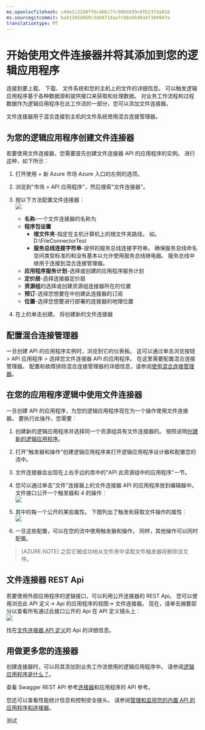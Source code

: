 ```yaml
---
ms.openlocfilehash: c49e1c22d8ff6c4b6c7fc086b839c0fb23fda918
ms.sourcegitcommit: bab1265d669c3e6871daa7cb8a5640a47104947a
translationtype: MT
---
```

<properties
    pageTitle="在应用程序逻辑中使用文件连接器 |Microsoft Azure 应用程序服务"
    description="如何创建和配置文件连接器或 API 的应用程序并在 Azure 应用程序服务中的一个逻辑应用程序中使用它"
    authors="anuragdalmia"
    manager="dwrede"
    editor=""
    services="app-service\logic"
    documentationCenter=""/>

<tags
    ms.service="app-service-logic"
    ms.workload="integration"
    ms.tgt_pltfrm="na"
    ms.devlang="na"
    ms.topic="article"
    ms.date="08/23/2015"
    ms.author="andalmia"/>

# 开始使用文件连接器并将其添加到您的逻辑应用程序
连接到要上载、 下载、 文件系统和您的主机上的文件的详细信息。 可以触发逻辑应用程序基于各种数据源和提供接口来获取和处理数据。 对业务工作流程和过程数据作为逻辑应用程序在此工作流的一部分，您可以添加文件连接器。 

文件连接器用于混合连接到主机的文件系统使用混合连接管理器。

## 为您的逻辑应用程序创建文件连接器 ##
若要使用文件连接器，您需要首先创建文件连接器 API 的应用程序的实例。 进行这种，如下所示︰

1.  打开使用 + 新 Azure 市场 Azure 入口的左侧的选项。
2.  浏览到"市场 > API 应用程序"，然后搜索"文件连接器"。
3.  按以下方法配置文件连接器︰  
![][1]

    - **名称**-一个文件连接器的名称为
    - **程序包设置**
        - **根文件夹**-指定在主机计算机上的根文件夹路径。 如。 D:\FileConnectorTest
        - **服务总线连接字符串**-提供的服务总线连接字符串。 确保服务总线命名空间类型标准的和没有基本以允许使用服务总线继电器。  服务总线中继用于连接到混合连接管理器。
    - **应用程序服务计划**-选择或创建的应用程序服务计划
    - **定价层**-选择连接器定价层
    - **资源组**的选择或创建资源组连接器所在的位置
    - **预订**-选择您想要在中创建此连接器的订阅
    - **位置**-选择您想要进行部署的连接器的地理位置

4. 在上的单击创建。 将创建新的文件连接器

## 配置混合连接管理器 ##
一旦创建 API 的应用程序实例时，浏览到它的仪表板。  这可以通过单击浏览按钮 > API 应用程序 > 选择您文件连接器 API 的应用程序。  在这里需要配置混合连接管理器。
配置和故障排除混合连接管理器的详细信息，请参阅[使用混合连接管理器]。

## 在您的应用程序逻辑中使用文件连接器 ##
一旦创建 API 的应用程序，为您的逻辑应用程序现在为一个操作使用文件连接器。 要执行此操作，您需要︰

1.  创建新的逻辑应用程序并选择同一个资源组具有文件连接器的。 按照说明[创建新的逻辑应用程序]。

2.  打开"触发器和操作"创建逻辑应用程序来打开逻辑应用程序设计器和配置您的流中。

3.  文件连接器会出现在上右手边的库中的"API 此资源组中的应用程序"一节。

4.  您可以通过单击"文件"连接器上的文件连接器 API 的应用程序放到编辑器中。 文件接口公开一个触发器和 4 的操作︰  
![][5]

6.  其中的每一个公开的某些属性。 下图列出了触发和获取文件操作的属性︰  
![][6]

7. 一旦这些配置，可以在您的流中使用触发器和操作。 同样，其他操作可以同时配置。

> [AZURE.NOTE] 之后它被成功地从文件夹中读取文件触发器将删除该文件。

## 文件连接器 REST Api ##
若要使用外部应用程序的逻辑接口，可以利用公开连接器的 REST Api。 您可以使用浏览此 API 定义-> Api 的应用程序的视图-> 文件连接器。 现在，请单击摘要部分以查看所有通过此接口公开的 Api 在 API 定义镜头上︰  
![][7]

找在[文件连接器 API 定义]的 Api 的详细信息。

## 用做更多您的连接器
创建连接器时，可以将其添加到业务工作流使用的逻辑应用程序中。 请参阅[逻辑应用程序是什么？](app-service-logic-what-are-logic-apps.md)。

查看 Swagger REST API 参考[连接器](http://go.microsoft.com/fwlink/p/?LinkId=529766)和应用程序的 API 参考。

您还可以查看性能统计信息和控制安全接头。 请参阅[管理和监视您的内置 API 的应用程序和连接器](app-service-logic-monitor-your-connectors.md)。

<!-- Image reference -->
[1]: ./media/app-service-logic-connector-file/img1.PNG
[5]: ./media/app-service-logic-connector-file/img5.PNG
[6]: ./media/app-service-logic-connector-file/img6.PNG
[7]: ./media/app-service-logic-connector-file/img7.PNG

<!-- Links -->
[创建新的逻辑应用程序]: app-service-logic-create-a-logic-app.md
[文件连接器 API 定义]: https://msdn.microsoft.com/library/dn936296.aspx
[使用混合连接管理器]: app-service-logic-hybrid-connection-manager.md

测试

